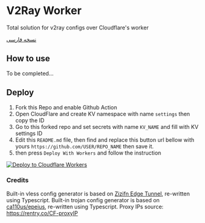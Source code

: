 # V2Ray Worker
 Total solution for v2ray configs over Cloudflare's worker

[نسخه فارسی](https://github.com/vfarid/v2ray-worker/blob/main/README-fa.md)

## How to use

To be completed...

## Deploy 
 1. Fork this Repo and enable Github Action
 2. Open CloudFlare and create KV namespace with name `settings` then copy the ID
 3. Go to this forked repo and set secrets with name `KV_NAME` and fill with KV settings ID
 4. Edit this `README.md` file, then find and replace this button url bellow with yours `https://github.com/USER/REPO_NAME` then save it.
 4. then press `Deploy With Workers` and follow the instruction

[![Deploy to Cloudflare Workers](https://deploy.workers.cloudflare.com/button)](https://deploy.workers.cloudflare.com/?url=https://github.com/Amirbutik/vahidfaridd)

### Credits
Built-in vless config generator is based on [Zizifn Edge Tunnel](https://github.com/zizifn/edgetunnel), re-written using Typescript.
Built-in trojan config generator is based on [ca110us/epeius](https://github.com/ca110us/epeius/tree/main), re-written using Typescript.
Proxy IPs source: https://rentry.co/CF-proxyIP
